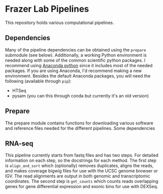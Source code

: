 Frazer Lab Pipelines
=========

This repository holds various computational pipelines.

## Dependencies

Many of the pipeline dependencies can be obtained using the `prepare` submodule
(see below). Additionally, a working Python environment is needed along with
some of the common scientific python packages. I recommend using [Anaconda
python](https://store.continuum.io/cshop/anaconda/) since it includes most of
the needed packages. If you are using Anaconda, I'd recommend making a new
environment. Besides the default Anaconda packages, you will need the following
(available through `pip`):

* HTSeq
* pysam (you can this through conda but currently it's an old version)

## Prepare

The prepare module contains functions for downloading various software and
reference files needed for the different pipelines. Some dependencies 

## RNA-seq

This pipeline currently starts from fastq files and has two steps. For detailed
information on each step, so the docstrings for each method. The first step is
`align_and_sort` which (optionally) removes duplicates, aligns the reads, and
makes coverage bigwig files for use with the UCSC genome browser or IGV. The
read alignments are output in both genomic and transcriptomic coordinates. The
second step is `get_counts` which counts reads overlapping genes for gene
differential expression and exonic bins for use with DEXSeq.
